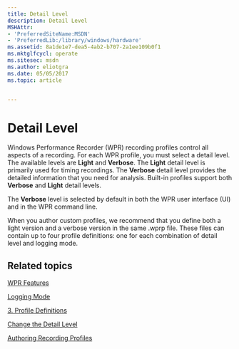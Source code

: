 ```yaml
---
title: Detail Level
description: Detail Level
MSHAttr:
- 'PreferredSiteName:MSDN'
- 'PreferredLib:/library/windows/hardware'
ms.assetid: 8a1de1e7-dea5-4ab2-b707-2a1ee109b0f1
ms.mktglfcycl: operate
ms.sitesec: msdn
ms.author: eliotgra
ms.date: 05/05/2017
ms.topic: article


---
```


# Detail Level


Windows Performance Recorder (WPR) recording profiles control all aspects of a recording. For each WPR profile, you must select a detail level. The available levels are **Light** and **Verbose**. The **Light** detail level is primarily used for timing recordings. The **Verbose** detail level provides the detailed information that you need for analysis. Built-in profiles support both **Verbose** and **Light** detail levels.

The **Verbose** level is selected by default in both the WPR user interface (UI) and in the WPR command line.

When you author custom profiles, we recommend that you define both a light version and a verbose version in the same .wprp file. These files can contain up to four profile definitions: one for each combination of detail level and logging mode.

## Related topics


[WPR Features](wpr-features.md)

[Logging Mode](logging-mode.md)

[3. Profile Definitions](3-profile-definitions.md)

[Change the Detail Level](change-the-detail-level.md)

[Authoring Recording Profiles](authoring-recording-profiles.md)

 

 







